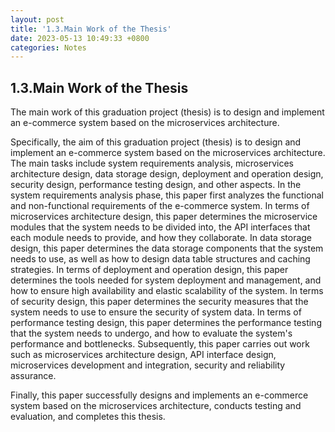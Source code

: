 ```yaml
---
layout: post
title: '1.3.Main Work of the Thesis'
date: 2023-05-13 10:49:33 +0800
categories: Notes
---
```


## 1.3.Main Work of the Thesis

The main work of this graduation project (thesis) is to design and implement an e-commerce system based on the microservices architecture.

Specifically, the aim of this graduation project (thesis) is to design and implement an e-commerce system based on the microservices architecture. The main tasks include system requirements analysis, microservices architecture design, data storage design, deployment and operation design, security design, performance testing design, and other aspects. In the system requirements analysis phase, this paper first analyzes the functional and non-functional requirements of the e-commerce system. In terms of microservices architecture design, this paper determines the microservice modules that the system needs to be divided into, the API interfaces that each module needs to provide, and how they collaborate. In data storage design, this paper determines the data storage components that the system needs to use, as well as how to design data table structures and caching strategies. In terms of deployment and operation design, this paper determines the tools needed for system deployment and management, and how to ensure high availability and elastic scalability of the system. In terms of security design, this paper determines the security measures that the system needs to use to ensure the security of system data. In terms of performance testing design, this paper determines the performance testing that the system needs to undergo, and how to evaluate the system's performance and bottlenecks. Subsequently, this paper carries out work such as microservices architecture design, API interface design, microservices development and integration, security and reliability assurance.

Finally, this paper successfully designs and implements an e-commerce system based on the microservices architecture, conducts testing and evaluation, and completes this thesis.
